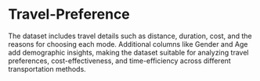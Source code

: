 # Travel-Preference
The dataset includes travel details such as distance, duration, cost, and the reasons for choosing each mode. Additional columns like Gender and Age add demographic insights, making the dataset suitable for analyzing travel preferences, cost-effectiveness, and time-efficiency across different transportation methods.
